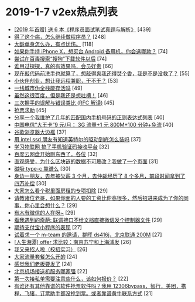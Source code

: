 # 2019-1-7 v2ex热点列表

+ [[2019 年首赠] 送 6 本《程序员面试笔试真题与解析》](https://www.v2ex.com/t/524507#reply439) [439]
+ [得了这个病，怎么继续做程序员？](https://www.v2ex.com/t/524550#reply248) [248]
+ [大龄单身怎么办，有点忧伤。](https://www.v2ex.com/t/524523#reply118) [118]
+ [如果你手持 iPhone X，想买台 Android 备用机，你会选哪款？](https://www.v2ex.com/t/524635#reply74) [74]
+ [尝试在百毒搜索“搜狗”下载软件以后](https://www.v2ex.com/t/524524#reply74) [74]
+ [谁用过探探，真的有效果吗，会员好贵](https://www.v2ex.com/t/524516#reply66) [66]
+ [现在敲代码前洗手也就算了，想敲得爽我还得焚个香，我是不是没救了？](https://www.v2ex.com/t/524591#reply55) [55]
+ [小伙伴创业，想让我远程兼职，干不干？](https://www.v2ex.com/t/524556#reply53) [53]
+ [一线城市伪全栈能存活吗](https://www.v2ex.com/t/524581#reply49) [49]
+ [虽然这很百度，但是我还是想吐槽！](https://www.v2ex.com/t/524592#reply46) [46]
+ [三次握手的误解与错误类比 (RFC 解读)](https://www.v2ex.com/t/524599#reply45) [45]
+ [抢票求助](https://www.v2ex.com/t/524497#reply45) [45]
+ [分享一个我维护了几年的匹配国内手机号码的正则表达式列表](https://www.v2ex.com/t/524624#reply40) [40]
+ [中国电信“大王卡”9 元/月： 3G 流量+1 元 800M+100 分钟+免流](https://www.v2ex.com/t/524629#reply40) [40]
+ [谷歌浏览器大边框](https://www.v2ex.com/t/524564#reply37) [37]
+ [用 intel ssd 朋友有知道英特尔的驱动到底怎么装吗](https://www.v2ex.com/t/524716#reply37) [37]
+ [学习物联网 搞了手机验证码接收平台](https://www.v2ex.com/t/524598#reply32) [32]
+ [百度云网盘开始删东西了，各位](https://www.v2ex.com/t/524543#reply32) [32]
+ [直观感受，为什么区块链的数据不可篡改？我做了一个页面](https://www.v2ex.com/t/524690#reply31) [31]
+ [磁吸 type-c 靠谱么](https://www.v2ex.com/t/524593#reply30) [30]
+ [身边一朋友，去年被欠薪 3 个月，去仲裁经历了 8 个多月，前段时间拿到了四万补偿](https://www.v2ex.com/t/524616#reply30) [30]
+ [大家怎么看个税里面房租的专项扣除](https://www.v2ex.com/t/524545#reply29) [29]
+ [请教诸位老哥，如果你面的人要的工资比你高很多，然后招进来成为了你的同事，你心里会想什么？](https://www.v2ex.com/t/524568#reply29) [29]
+ [有木有微信的人在呀~](https://www.v2ex.com/t/524634#reply29) [29]
+ [看我遇到的奇葩: 联调接口不给文档直接微信发个控制器文件](https://www.v2ex.com/t/524639#reply29) [29]
+ [期待支付宝小程序的表现](https://www.v2ex.com/t/524548#reply27) [27]
+ [试着求一个 m-team 的邀请，群晖 ds416j，北京联通 200M](https://www.v2ex.com/t/524687#reply27) [27]
+ [[人生湘潭] offer 求比较：南京苏宁和上海浦发](https://www.v2ex.com/t/524647#reply26) [26]
+ [我又来招人啦（校招实习）](https://www.v2ex.com/t/524512#reply26) [26]
+ [大家流量套餐怎么开的](https://www.v2ex.com/t/524714#reply24) [24]
+ [感觉我们老板要发了](https://www.v2ex.com/t/524721#reply24) [24]
+ [北京机场接送机服务哪家强](https://www.v2ex.com/t/524673#reply22) [22]
+ [第一次接私单需要注意些什么，该如何报价？](https://www.v2ex.com/t/524535#reply22) [22]
+ [有谁还有其他靠谱的软件抢票软件吗？我用 12306bypass，智行，美团，携程，飞猪，订票助手都没抢到票。或者靠谱黄牛联系方式](https://www.v2ex.com/t/524573#reply21) [21]
